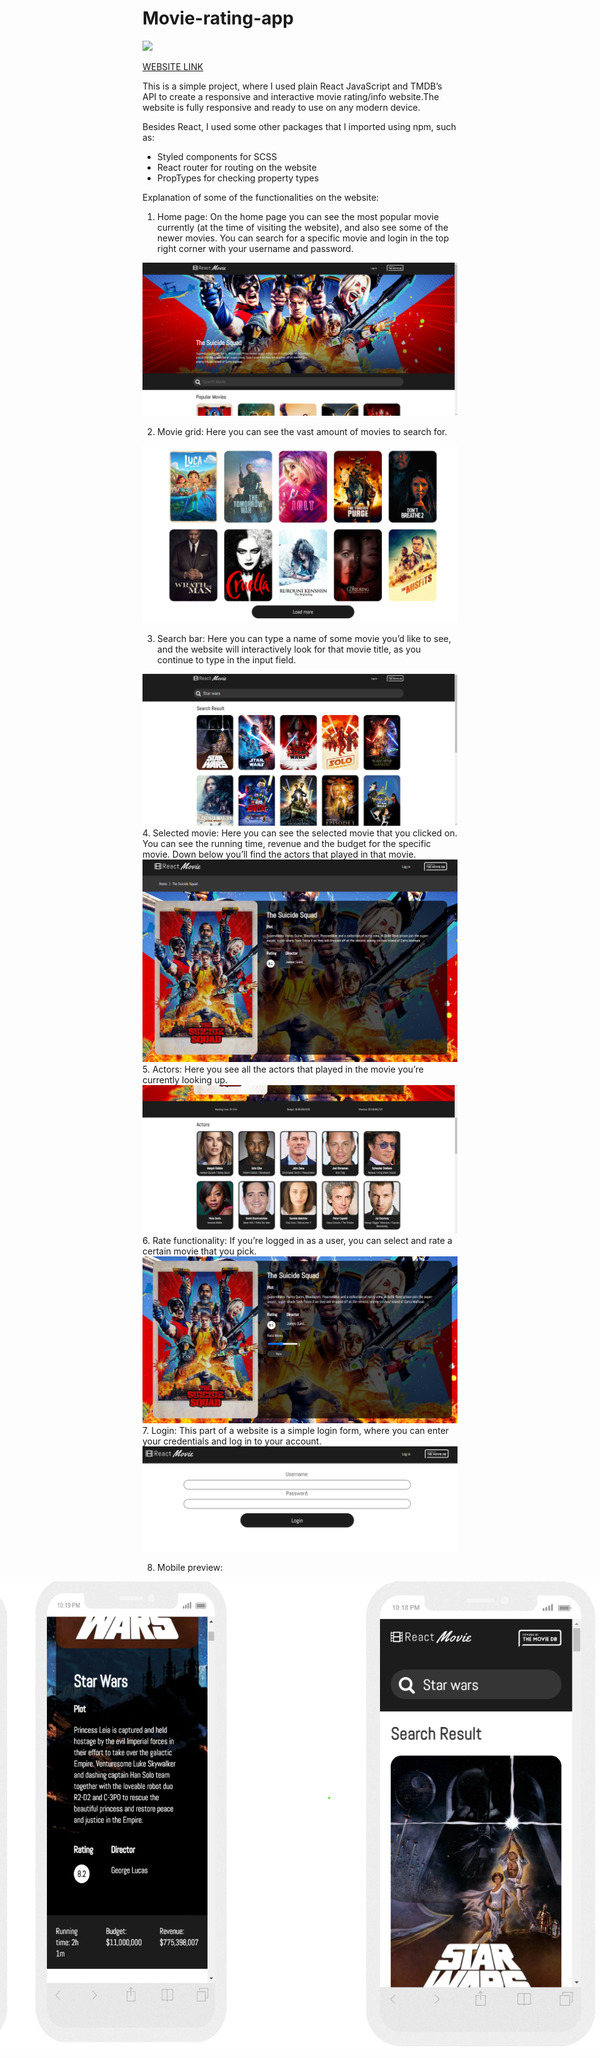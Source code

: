 # Movie-rating-app

![](https://komarev.com/ghpvc/?username=Movie-rating-app&label=Project+views:&color=lightgrey)

[WEBSITE LINK](https://gallant-hopper-49bc11.netlify.app/)

This is a simple project, where I used plain React JavaScript and TMDB’s API to create a responsive and interactive movie rating/info website.The website is fully responsive and ready to use on any modern device.

Besides React, I used some other  packages that I imported using npm, such as:
-	Styled components for SCSS
-	React router for routing on the website
-	PropTypes for checking property types


Explanation of some of the functionalities on the website:
1.	Home page:
On the home page you can see the most popular movie currently (at the time of visiting the website), and also see some of the newer movies. You can search for a specific movie and login in the top right corner with your username and password.

<img src="https://github.com/HarisKordic/Movie-rating-app/blob/main/Design%20pictures/Desktop%20homepage.png">
 

2.	Movie grid:
Here you can see the vast amount of movies to search for.
 
 <img src="https://github.com/HarisKordic/Movie-rating-app/blob/main/Design%20pictures/Load%20more%20grid.png" >

3.	Search bar:
Here you can type a name of some movie you’d like to see, and the website will interactively look for that movie title, as you continue to type in the input field. 

<img src="https://github.com/HarisKordic/Movie-rating-app/blob/main/Design%20pictures/Search%20functionality.png" >
4.	Selected movie:
Here you can see the selected movie that you clicked on. You can see the running time, revenue and the budget for the specific movie. Down below you’ll find the actors that played in that movie. 
<img src="https://github.com/HarisKordic/Movie-rating-app/blob/main/Design%20pictures/Selected%20movie.png">
5.	Actors:
Here you see all the actors that played in the movie you’re currently looking up. 
<img src="https://github.com/HarisKordic/Movie-rating-app/blob/main/Design%20pictures/Actors.png" >
6.	Rate functionality:
If you’re  logged in as a user, you can select and rate a certain movie that you pick.
 
<img src="https://github.com/HarisKordic/Movie-rating-app/blob/main/Design%20pictures/Rate%20functionality.png">
7.	Login:
This part of a website is a simple login form, where you can enter your credentials and log in to your account.

<img src="https://github.com/HarisKordic/Movie-rating-app/blob/main/Design%20pictures/Login%20page.png">

8.	Mobile preview:
  
  <div  style=" display:flex; align-items:center; justify-content:center;">
 <img src="https://github.com/HarisKordic/Movie-rating-app/blob/main/Design%20pictures/Mobile%20home%20look.png" height=750px >
  <img src="https://github.com/HarisKordic/Movie-rating-app/blob/main/Design%20pictures/Mobile%20movie%20info%20screen.png" height=750px>
 <br> <br>
  <img src="https://github.com/HarisKordic/Movie-rating-app/blob/main/Design%20pictures/Mobile%20search.png" height=750px>
  <img src="https://github.com/HarisKordic/Movie-rating-app/blob/main/Design%20pictures/Mobile%20login.png" height=750px>
 </div>
